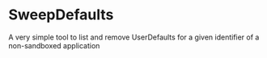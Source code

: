 # SweepDefaults
A very simple tool to list and remove UserDefaults for a given identifier of a non-sandboxed application
